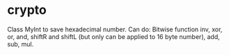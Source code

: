 # crypto
Class MyInt to save hexadecimal number.
Can do:
Bitwise function inv, xor, or, and, shiftR and shiftL (but only can be applied to 16 byte number), add, sub, mul.
